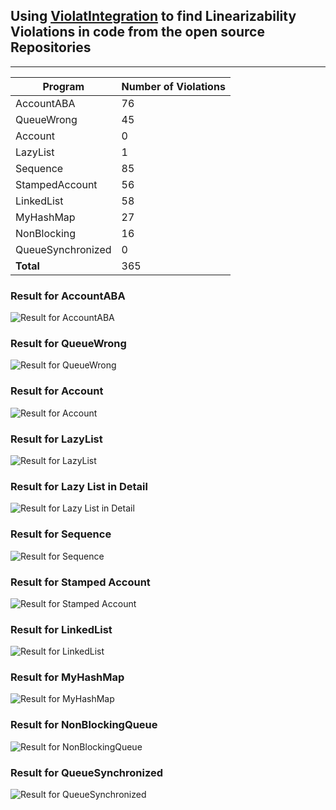 
## Using [ViolatIntegration](https://plugins.jetbrains.com/plugin/16397-violatintegration) to find Linearizability Violations in code from the open source Repositories

___________

| Program           | Number of Violations| 
| ---------------   |-------------------- |
| AccountABA        | 76                  |
| QueueWrong        | 45                  |
| Account           | 0                   |
| LazyList          | 1                   |
| Sequence          | 85                  |
| StampedAccount    | 56                  |
| LinkedList        | 58                  |
| MyHashMap         | 27                  |
| NonBlocking       | 16                  |
| QueueSynchronized | 0                   |
| **Total**         | 365                 |


### Result for AccountABA
![Result for AccountABA](AccountABAResult.png)

### Result for QueueWrong
![Result for QueueWrong](QueueWrongResult.png)

### Result for Account
![Result for Account](AccountResult.png)		

### Result for LazyList
![Result for LazyList](LazyListResult.png)	

### Result for Lazy List in Detail
![Result for Lazy List in Detail](LazyListResultDetail.png)		

### Result for Sequence
![Result for Sequence](SequenceResult.png)

### Result for Stamped Account
![Result for Stamped Account](StampedAccountResult.png)

### Result for LinkedList
![Result for LinkedList](LinkedListResult.png)		

### Result for MyHashMap
![Result for MyHashMap](MyHashMapResult.png)	

### Result for NonBlockingQueue
![Result for NonBlockingQueue](NonBlockingQueue.png)	

### Result for QueueSynchronized
![Result for QueueSynchronized](QueueSynchronizedResult.png)